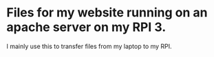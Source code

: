 # Files for my website running on an apache server on my RPI 3.

I mainly use this to transfer files from my laptop to my RPI. 
